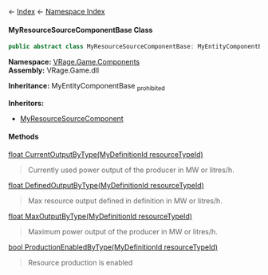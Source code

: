 ← [Index](Api-Index) ← [Namespace Index](Namespace-Index)

#### MyResourceSourceComponentBase Class

```csharp
public abstract class MyResourceSourceComponentBase: MyEntityComponentBase
```

**Namespace:** [VRage.Game.Components](VRage.Game.Components)  
**Assembly:** VRage.Game.dll

**Inheritance:**   MyEntityComponentBase <sub>prohibited</sub>

**Inheritors:**  
* [MyResourceSourceComponent](Sandbox.Game.EntityComponents.MyResourceSourceComponent)

#### Methods

[float CurrentOutputByType(MyDefinitionId resourceTypeId)](VRage.Game.Components.MyResourceSourceComponentBase.CurrentOutputByType)

> Currently used power output of the producer in MW or litres/h.

[float DefinedOutputByType(MyDefinitionId resourceTypeId)](VRage.Game.Components.MyResourceSourceComponentBase.DefinedOutputByType)

> Max resource output defined in definition in MW or litres/h.

[float MaxOutputByType(MyDefinitionId resourceTypeId)](VRage.Game.Components.MyResourceSourceComponentBase.MaxOutputByType)

> Maximum power output of the producer in MW or litres/h.

[bool ProductionEnabledByType(MyDefinitionId resourceTypeId)](VRage.Game.Components.MyResourceSourceComponentBase.ProductionEnabledByType)

> Resource production is enabled


